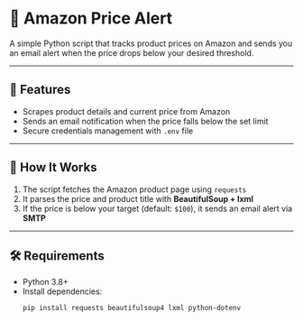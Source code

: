 # 🛒 Amazon Price Alert  

A simple Python script that tracks product prices on Amazon and sends you an email alert when the price drops below your desired threshold.  

---

## 📌 Features  
- Scrapes product details and current price from Amazon  
- Sends an email notification when the price falls below the set limit  
- Secure credentials management with `.env` file  

---

## 🚀 How It Works  
1. The script fetches the Amazon product page using `requests`  
2. It parses the price and product title with **BeautifulSoup + lxml**  
3. If the price is below your target (default: `$100`), it sends an email alert via **SMTP**  

---

## 🛠️ Requirements  
- Python 3.8+  
- Install dependencies:  
  ```bash
  pip install requests beautifulsoup4 lxml python-dotenv
